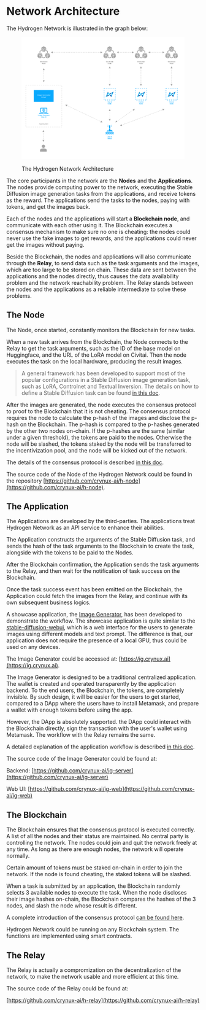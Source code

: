 # Network Architecture

The Hydrogen Network is illustrated in the graph below:

<figure><img src="../.gitbook/assets/hydrogen-architecture.png" alt=""><figcaption><p>The Hydrogen Network Architecture</p></figcaption></figure>

The core participants in the network are the **Nodes** and the **Applications**. The nodes provide computing power to the network, executing the Stable Diffusion image generation tasks from the applications, and receive tokens as the reward. The applications send the tasks to the nodes, paying with tokens, and get the images back.

Each of the nodes and the applications will start a **Blockchain node**, and communicate with each other using it. The Blockchain executes a consensus mechanism to make sure no one is cheating: the nodes could never use the fake images to get rewards, and the applications could never get the images without paying.

Beside the Blockchain, the nodes and applications will also communicate through the **Relay**, to send data such as the task arguments and the images, which are too large to be stored on chain. These data are sent between the applications and the nodes directly, thus causes the data availability problem and the network reachability problem. The Relay stands between the nodes and the applications as a reliable intermediate to solve these problems.

## The Node

The Node, once started, constantly monitors the Blockchain for new tasks.&#x20;

When a new task arrives from the Blockchain, the Node connects to the Relay to get the task arguments, such as the ID of the base model on Huggingface, and the URL of the LoRA model on Civitai. Then the node executes the task on the local hardware, producing the result images.

> A general framework has been developed to support most of the popular configurations in a Stable Diffusion image generation task, such as LoRA, Controlnet and Textual Inversion. The details on how to define a Stable Diffusion task can be found [in this doc](../application-development/stable-diffusion-task.md).

After the images are generated, the node executes the consensus protocol to proof to the Blockchain that it is not cheating. The consensus protocol requires the node to calculate the p-hash of the images and disclose the p-hash on the Blockchain. The p-hash is compared to the p-hashes generated by the other two nodes on-chain. If the p-hashes are the same (similar under a given threshold), the tokens are paid to the nodes. Otherwise the node will be slashed, the tokens staked by the node will be transferred to the incentivization pool, and the node will be kicked out of the network.

The details of the consensus protocol is described [in this doc](consensus-protocol.md). &#x20;

The source code of the Node of the Hydrogen Network could be found in the repository [https://github.com/crynux-ai/h-node](https://github.com/crynux-ai/h-node).

## The Application

The Applications are developed by the third-parties. The applications treat Hydrogen Network as an API service to enhance their abilities.&#x20;

The Application constructs the arguments of the Stable Diffusion task, and sends the hash of the task arguments to the Blockchain to create the task, alongside with the tokens to be paid to the Nodes.

After the Blockchain confirmation, the Application sends the task arguments to the Relay, and then wait for the notification of task success on the Blockchain.

Once the task success event has been emitted on the Blockchain, the Application could fetch the images from the Relay, and continue with its own subsequent business logics.

A showcase application, the [Image Generator](https://ig.crynux.ai), has been developed to demonstrate the workflow. The showcase application is quite similar to the [stable-diffusion-webui](https://github.com/AUTOMATIC1111/stable-diffusion-webui), which is a web interface for the users to generate images using different models and text prompt. The difference is that, our application does not require the presence of a local GPU, thus could be used on any devices.

The Image Generator could be accessed at: [https://ig.crynux.ai](https://ig.crynux.ai).

The Image Generator is designed to be a traditional centralized application. The wallet is created and operated transparently by the application backend. To the end users, the Blockchain, the tokens, are completely invisible. By such design, it will be easier for the users to get started, compared to a DApp where the users have to install Metamask, and prepare a wallet with enough tokens before using the app.

However, the DApp is absolutely supported. the DApp could interact with the Blockchain directly, sign the transaction with the user's wallet using Metamask. The workflow with the Relay remains the same.

A detailed explanation of the application workflow is described [in this doc](../application-development/application-workflow.md).

The source code of the Image Generator could be found at:

Backend: [https://github.com/crynux-ai/ig-server](https://github.com/crynux-ai/ig-server)

Web UI: [https://github.com/crynux-ai/ig-web](https://github.com/crynux-ai/ig-web)

## The Blockchain

The Blockchain ensures that the consensus protocol is executed correctly. A list of all the nodes and their status are maintained. No central party is controlling the network. The nodes could join and quit the network freely at any time. As long as there are enough nodes, the network will operate normally.

Certain amount of tokens must be staked on-chain in order to join the network. If the node is found cheating, the staked tokens will be slashed.

&#x20;When a task is submitted by an application, the Blockchain randomly selects 3 available nodes to execute the task. When the node discloses their image hashes on-chain, the Blockchain compares the hashes of the 3 nodes, and slash the node whose result is different.

A complete introduction of the consensus protocol [can be found here](consensus-protocol.md).

Hydrogen Network could be running on any Blockchain system. The functions are implemented using smart contracts.

## The Relay

The Relay is actually a compromization on the decentralization of the network, to make the network usable and more efficient at this time.



The source code of the Relay could be found at:

[https://github.com/crynux-ai/h-relay](https://github.com/crynux-ai/h-relay)

